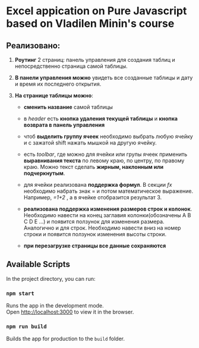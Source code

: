 # Excel appication on Pure Javascript based on Vladilen Minin's course

## Реализовано:

1. **Роутинг** 2 страниц: панель управления для создания таблиц и непосредственно страница самой таблицы.<br>

2. **В панели управления можно** увидеть все созданные таблицы и дату и время их последнего открытия.<br>

3. **На странице таблицы можно**:<br>

	+ **сменить название** самой таблицы<br>

	+ в *header* есть **кнопка удаления текущей таблицы** и **кнопка возврата в панель управления**<br>
	+ чтоб **выделить группу ячеек** необходимо выбрать любую ячейку и с зажатой shift нажать мышкой на другую ячейку.
	+ есть *toolbar*, где можно для ячейки или групы ячеек применить **выравнивания текста** по левому краю, по центру, по правому краю. Можно текст сделать **жирным, наклонным или подчеркнутым**.<br>
	+ для ячейки реализована **поддержка формул**. В секции *fx* необходимо набрать знак = и потом математическое выражение. Например, *=1+2* , а в ячейке отобразится результат 3.<br>
	+ **реализована поддержка изменения размеров строк и колонок**. Необходимо навести на конец заглавия колонки(обозначены А B C D E ...) и появится ползунок для изменения размера. Аналогично и для строк. Необходимо навести вниз на номер строки и появится ползунок изменения высоты строки.<br>
	+ **при перезагрузке страницы все данные сохраняются**

## Available Scripts

In the project directory, you can run:

### `npm start`

Runs the app in the development mode.<br>
Open [http://localhost:3000](http://localhost:3000) to view it in the browser.

### `npm run build`

Builds the app for production to the `build` folder.<br>
